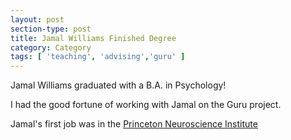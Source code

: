 ```yaml
---
layout: post
section-type: post
title: Jamal Williams Finished Degree
category: Category
tags: [ 'teaching', 'advising','guru' ]
---
```

Jamal Williams graduated with a B.A. in Psychology!

I had the good fortune of working with Jamal on the Guru project.

Jamal's first job was in the [Princeton Neuroscience Institute](https://pni.princeton.edu/directory/jamal-williams)
